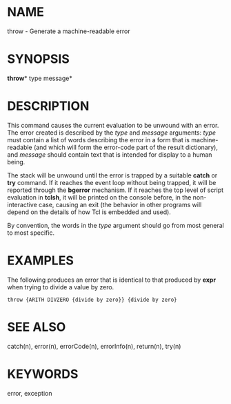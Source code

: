 # NAME

throw - Generate a machine-readable error

# SYNOPSIS

**throw*** type message*

# DESCRIPTION

This command causes the current evaluation to be unwound with an error.
The error created is described by the *type* and *message* arguments:
*type* must contain a list of words describing the error in a form that
is machine-readable (and which will form the error-code part of the
result dictionary), and *message* should contain text that is intended
for display to a human being.

The stack will be unwound until the error is trapped by a suitable
**catch** or **try** command. If it reaches the event loop without being
trapped, it will be reported through the **bgerror** mechanism. If it
reaches the top level of script evaluation in **tclsh**, it will be
printed on the console before, in the non-interactive case, causing an
exit (the behavior in other programs will depend on the details of how
Tcl is embedded and used).

By convention, the words in the *type* argument should go from most
general to most specific.

# EXAMPLES

The following produces an error that is identical to that produced by
**expr** when trying to divide a value by zero.

    throw {ARITH DIVZERO {divide by zero}} {divide by zero}

# SEE ALSO

catch(n), error(n), errorCode(n), errorInfo(n), return(n), try(n)

# KEYWORDS

error, exception
